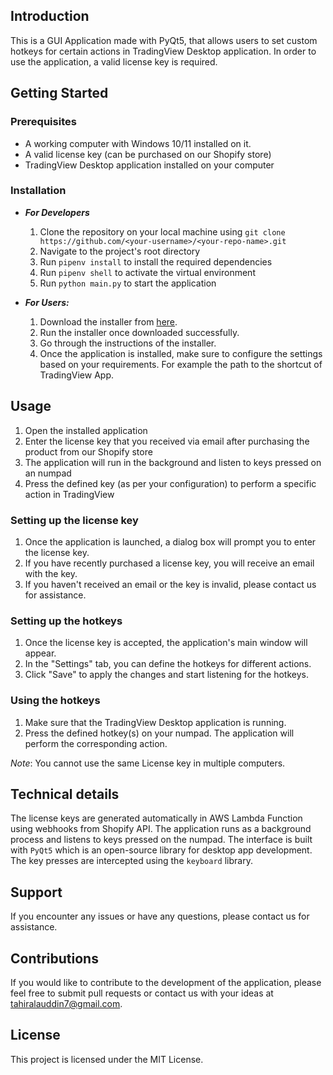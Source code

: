 ## Introduction

This is a GUI Application made with PyQt5, that allows users to set custom hotkeys for certain actions in TradingView Desktop application. In order to use the application, a valid license key is required. 

## Getting Started

### Prerequisites

-   A working computer with Windows 10/11 installed on it.
-   A valid license key (can be purchased on our Shopify store)
-   TradingView Desktop application installed on your computer

### Installation

 - ***For Developers***
      
      1.  Clone the repository on your local machine using `git clone https://github.com/<your-username>/<your-repo-name>.git`
      2.  Navigate to the project's root directory
      3.  Run `pipenv install` to install the required dependencies
      4.  Run `pipenv shell` to activate the virtual environment
      5.  Run `python main.py` to start the application
      
 - ***For Users:***
 
      1.  Download the installer from [here](https://google.com).
      2.  Run the installer once downloaded successfully.
      3. Go through the instructions of the installer.
      4.  Once the application is installed, make sure to configure the settings based on your requirements. For example the path to the shortcut of TradingView App.
      
      

## Usage

1.  Open the installed application
2.  Enter the license key that you received via email after purchasing the product from our Shopify store
3.  The application will run in the background and listen to keys pressed on an numpad
4.  Press the defined key (as per your configuration) to perform a specific action in TradingView

### Setting up the license key

1.  Once the application is launched, a dialog box will prompt you to enter the license key.
2.  If you have recently purchased a license key, you will receive an email with the key.
3.  If you haven't received an email or the key is invalid, please contact us for assistance.

### Setting up the hotkeys

1.  Once the license key is accepted, the application's main window will appear.
2.  In the "Settings" tab, you can define the hotkeys for different actions.
3.  Click "Save" to apply the changes and start listening for the hotkeys.

### Using the hotkeys

1.  Make sure that the TradingView Desktop application is running.
2.  Press the defined hotkey(s) on your numpad. The application will perform the corresponding action.

*Note*: You cannot use the same License key in multiple computers.

## Technical details

The license keys are generated automatically in AWS Lambda Function using webhooks from Shopify API. The application runs as a background process and listens to keys pressed on the numpad. The interface is built with `PyQt5` which is an open-source library for desktop app development. The key presses are intercepted using the `keyboard` library.

## Support

If you encounter any issues or have any questions, please contact us for assistance.

## Contributions

If you would like to contribute to the development of the application, please feel free to submit pull requests or contact us with your ideas at tahiralauddin7@gmail.com.

## License

This project is licensed under the MIT License.
